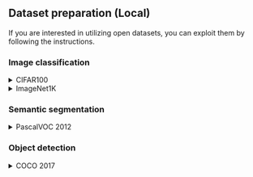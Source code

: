 ## Dataset preparation (Local)

If you are interested in utilizing open datasets, you can exploit them by following the instructions.

### Image classification

<details>
<summary>CIFAR100</summary>
 
Simply run `cifar100.py` python file with your dataset directory as an argument.

CIFAR100 dataset will be automatically downloaded to `./data/download`. After executing scripts, you can use  [pre-defined configuration](https://github.com/Nota-NetsPresso/netspresso-trainer/blob/dev/config/data/cifar100.yaml).

```bash
python ./tools/open_dataset_tool/cifar100.py --dir ./data
```
</details>

<details>
<summary>ImageNet1K</summary>

ImageNet1K dataset cannot be automatically downloaded. You should download dataset from [ImageNet](https://www.image-net.org/) website, and place downloaded files into `./data/download`.

And, run `imagenet1k.py` python file with your dataset directorty and downloaded files path as arguments. After executing scripts, you can use [pre-defined configuration]().

*(`imagenet1k.py` needs scipy library which is in [requirements-optional.txt](https://github.com/Nota-NetsPresso/netspresso-trainer/blob/dev/requirements-optional.txt))*

```bash
python ./tools/open_dataset_tool/imagenet1k.py --dir ./data --train-images ./data/download/ILSVRC2012_img_train.tar --valid-images ./data/download/ILSVRC2012_img_val.tar --devkit ./data/download/ILSVRC2012_devkit_t12.tar.gz
```
</details>

### Semantic segmentation

<details>
<summary>PascalVOC 2012</summary>
 
Simply run `voc2012_seg.py` python file with your dataset directory as an argument.

PascalVOC 2012 dataset will be automatically downloaded to `./data/download`. After executing scripts, you can use  [pre-defined configuration](https://github.com/Nota-NetsPresso/netspresso-trainer/blob/dev/config/data/voc12.yaml).

```bash
python ./tools/open_dataset_tool/voc2012_seg.py --dir ./data
```
</details>

### Object detection

<details>
<summary>COCO 2017</summary>

Simply run `coco2017.py` python file with your dataset directory as an argument.

COCO 2017 dataset will be automatically downloaded to `./data/download`. After executing scripts, you can use  [pre-defined configuration](https://github.com/Nota-NetsPresso/netspresso-trainer/blob/dev/config/data/coco2017.yaml).

```bash
python ./tools/open_dataset_tool/coco2017.py --dir ./data
```
</details>
